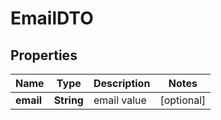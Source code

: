 
# EmailDTO

## Properties
Name | Type | Description | Notes
------------ | ------------- | ------------- | -------------
**email** | **String** | email value |  [optional]



